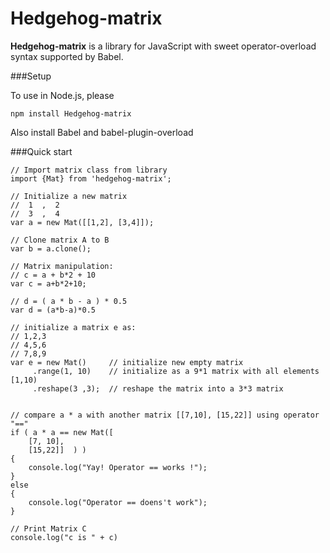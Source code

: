 # Hedgehog-matrix
**Hedgehog-matrix** is a library for JavaScript with sweet operator-overload syntax supported by Babel.

###Setup

To use in Node.js, please 
```
npm install Hedgehog-matrix
```

Also install Babel and babel-plugin-overload

###Quick start

```
// Import matrix class from library
import {Mat} from 'hedgehog-matrix';        

// Initialize a new matrix
//  1  ,  2
//  3  ,  4
var a = new Mat([[1,2], [3,4]]);

// Clone matrix A to B
var b = a.clone();

// Matrix manipulation:
// c = a + b*2 + 10
var c = a+b*2+10;

// d = ( a * b - a ) * 0.5
var d = (a*b-a)*0.5

// initialize a matrix e as: 
// 1,2,3
// 4,5,6
// 7,8,9
var e = new Mat()     // initialize new empty matrix
     .range(1, 10)    // initialize as a 9*1 matrix with all elements [1,10)
     .reshape(3 ,3);  // reshape the matrix into a 3*3 matrix


// compare a * a with another matrix [[7,10], [15,22]] using operator "=="
if ( a * a == new Mat([
    [7, 10],
    [15,22]]  ) )
{
    console.log("Yay! Operator == works !");
}
else
{
    console.log("Operator == doens't work");
}

// Print Matrix C
console.log("c is " + c)
```